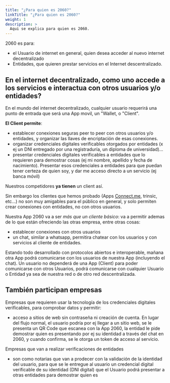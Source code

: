 ```yaml
---
title: "¿Para quien es 2060?"
linkTitle: "¿Para quien es 2060?"
weight: 1
description: >
  Aqui se explica para quien es 2060.
---
```


2060 es para:

- el Usuario de internet en general, quien desea acceder al nuevo internet decentralizado
- Entidades, que quieren prestar servicios en el Internet descentralizado.


## En el internet decentralizado, como uno accede a los servicios e interactua con otros usuarios y/o entidades?

En el mundo del internet decentralizado, cualquier usuario requerirá una punto de entrada que será una App movil, un "Wallet, o "Client". 

**El Client permite**:

- establecer conexiones seguras peer to peer con otros usuarios y/o entidades, y organizar las llaves de encriptación de esas conexiones.
- organizar credenciales digitales verificables otorgados por entidades (x ej un DNI entregado por una registraduría, un diploma de universidad)...
- presentar credenciales digitales verificables a entidades que lo requieren para demostrar cosas (ej mi nombre, apellido y fecha de nacimiento). Presentar esos credenciales a entidades para que puedan tener certeza de quien soy, y dar me acceso directo a un servicio (ej banca móvil)

Nuestros competidores **ya tienen** un client así.

Sin embargo los clientes que hemos probado (Apps [Connect.me](https://connect.me/), trinsic, etc...) no son muy amigables para el público en general, y solo permiten crear conexiones con entidades, no con otros usuarios.

Nuestra App 2060 va a ser *más que un cliente básico*: va a permitir ademas de lo que están ofreciendo las otras empresa, entre otras cosas:
- establecer conexiones con otros usuarios
- un chat, similar a whatsapp, permitira chatear con los usuarios y con servicios al cliente de entidades.

Estando todo desarrollado con protocolos abiertos e interoperable, mañana otra App podrá comunicarse con los usuarios de nuestra App (incluyendo el chat). Un usuario no dependerá de una App (Client) para poder comunicarse con otros Usuarios, podrá comunicarse con cualquier Usuario o Entidad ya sea de nuestra red o de otro red descentralizada.



## También participan empresas

Empresas que requieren usar la tecnología de los credenciales digitales verificables, para comprobar datos y permitir:
- acceso a sitios de web sin contraseña ni creación de cuenta. En lugar del flujo normal, el usuario podría por ej llegar a un sitio web, se le presenta un QR Code que escanea con la App 2060, la entidad le pide demostrar quien es presentando por ej su identidad a través del chat en 2060, y cuando confirma, se le otorga un token de acceso al servicio.

Empresas que van a realizar verificaciones de entidades
- son como notarias que van a prodecer con la validación de la identidad del usuario, para que se le entregue al usuario un credencial digital verificable de su identidad (DNI digital) que el Usuario podrá presentar a otras entidades para demostrar quien es

